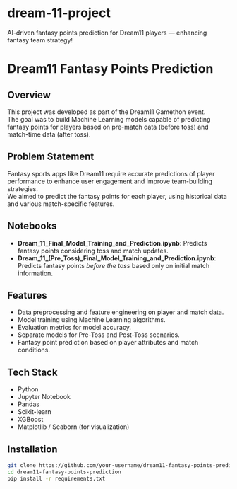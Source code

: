 # dream-11-project
AI-driven fantasy points prediction for Dream11 players — enhancing fantasy team strategy!
# Dream11 Fantasy Points Prediction

## Overview
This project was developed as part of the Dream11 Gamethon event.  
The goal was to build Machine Learning models capable of predicting fantasy points for players based on pre-match data (before toss) and match-time data (after toss).

## Problem Statement
Fantasy sports apps like Dream11 require accurate predictions of player performance to enhance user engagement and improve team-building strategies.  
We aimed to predict the fantasy points for each player, using historical data and various match-specific features.

## Notebooks
- **Dream_11_Final_Model_Training_and_Prediction.ipynb**: Predicts fantasy points considering toss and match updates.
- **Dream_11_(Pre_Toss)_Final_Model_Training_and_Prediction.ipynb**: Predicts fantasy points *before the toss* based only on initial match information.

## Features
- Data preprocessing and feature engineering on player and match data.
- Model training using Machine Learning algorithms.
- Evaluation metrics for model accuracy.
- Separate models for Pre-Toss and Post-Toss scenarios.
- Fantasy point prediction based on player attributes and match conditions.

## Tech Stack
- Python
- Jupyter Notebook
- Pandas
- Scikit-learn
- XGBoost
- Matplotlib / Seaborn (for visualization)

## Installation
```bash
git clone https://github.com/your-username/dream11-fantasy-points-prediction.git
cd dream11-fantasy-points-prediction
pip install -r requirements.txt
